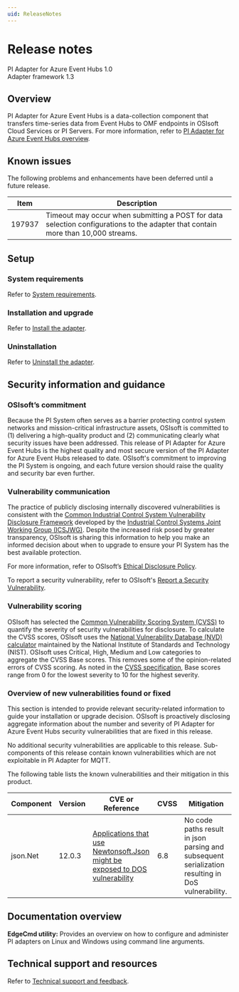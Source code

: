 ```yaml
---
uid: ReleaseNotes
---
```



# Release notes

PI Adapter for Azure Event Hubs 1.0<br>
Adapter framework 1.3 

## Overview

PI Adapter for Azure Event Hubs is a data-collection component that transfers time-series data from Event Hubs to OMF endpoints in OSIsoft Cloud Services or PI Servers.  For more information, refer to [PI Adapter for Azure Event Hubs overview](xref:index). 


## Known issues

The following problems and enhancements have been deferred until a future release.

<!--*Use bullets and tables as necessary (table format below).* -->
Item | Description
---- | -----------
197937 | Timeout may occur when submitting a POST for data selection configurations to the adapter that contain more than 10,000 streams.

## Setup

### System requirements

<!--*Provide a cross-reference to the system requirements section. For example,*-->

Refer to [System requirements](xref:SystemRequirements).

### Installation and upgrade

<!--*Provide a cross-reference to the installation procedure. For example,*-->

Refer to [Install the adapter](xref:InstallTheAdapter).

### Uninstallation

<!--*Provide a cross-reference to the uninstallation procedure. For example,*-->

Refer to [Uninstall the adapter](xref:UninstallTheAdapter).

## Security information and guidance

<!-- For information on how to complete this section, please refer to the [Security Wiki](https://dev.azure.com/osieng/engineering/_wiki/wikis/Architecture.wiki/15575/SDL-practice-described-in-release-notes)-->

### OSIsoft’s commitment

Because the PI System often serves as a barrier protecting control system networks and mission-critical infrastructure assets, OSIsoft is committed to (1) delivering a high-quality product and (2) communicating clearly what security issues have been addressed. This release of PI Adapter for Azure Event Hubs is the highest quality and most secure version of the PI Adapter for Azure Event Hubs released to date. OSIsoft's commitment to improving the PI System is ongoing, and each future version should raise the quality and security bar even further.

### Vulnerability communication

The practice of publicly disclosing internally discovered vulnerabilities is consistent with the [Common Industrial Control System Vulnerability Disclosure Framework](https://ics-cert.us-cert.gov/sites/default/files/ICSJWG-Archive/ICSJWG_Vulnerability_Disclosure_Framework_Final_1.pdf) developed by the [Industrial Control Systems Joint Working Group (ICSJWG)](https://ics-cert.us-cert.gov/Industrial-Control-Systems-Joint-Working-Group-ICSJWG). Despite the increased risk posed by greater transparency, OSIsoft is sharing this information to help you make an informed decision about when to upgrade to ensure your PI System has the best available protection.

For more information, refer to OSIsoft’s [Ethical Disclosure Policy](https://www.osisoft.com/ethical-disclosure-policy).

To report a security vulnerability, refer to OSIsoft's [Report a Security Vulnerability](https://www.osisoft.com/report-a-security-vulnerability).

### Vulnerability scoring

OSIsoft has selected the [Common Vulnerability Scoring System (CVSS)](https://www.first.org/cvss/v2/guide) to quantify the severity of security vulnerabilities for disclosure. To calculate the CVSS scores, OSIsoft uses the [National Vulnerability Database (NVD) calculator](https://nvd.nist.gov/cvss.cfm?calculator&amp;version=2) maintained by the National Institute of Standards and Technology (NIST).  OSIsoft uses Critical, High, Medium and Low categories to aggregate the CVSS Base scores. This removes some of the opinion-related errors of CVSS scoring.  As noted in the [CVSS specification](https://www.first.org/cvss/specification-document), Base scores range from 0 for the lowest severity to 10 for the highest severity.

### Overview of new vulnerabilities found or fixed

This section is intended to provide relevant security-related information to guide your installation or upgrade decision. OSIsoft is proactively disclosing aggregate information about the number and severity of PI Adapter for Azure Event Hubs security vulnerabilities that are fixed in this release.

No additional security vulnerabilities are applicable to this release. Sub-components of this release contain known vulnerabilities which are not exploitable in PI Adapter for MQTT. 

The following table lists the known vulnerabilities and their mitigation in this product.

 Component | Version | CVE or Reference | CVSS | Mitigation
 --------- | ------- | -----------------| ------ | ----------
 json.Net | 12.0.3 | [Applications that use Newtonsoft.Json might be exposed to DOS vulnerability](https://alephsecurity.com/vulns/aleph-2018004) | 6.8 | No code paths result in json parsing and subsequent serialization resulting in DoS vulnerability.

## Documentation overview

**EdgeCmd utility:** Provides an overview on how to configure and administer PI adapters on Linux and Windows using command line arguments.

## Technical support and resources

<!--*Provide a cross-reference to the Technical Support and feedback section. For example,*-->

Refer to [Technical support and feedback](xref:TechnicalSupportAndFeedback).

